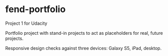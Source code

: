 # fend-portfolio
Project 1 for Udacity

Portfolio project with stand-in projects to act as placeholders for real, future projects. 

Responsive design checks against three devices: Galaxy S5, iPad, desktop.
